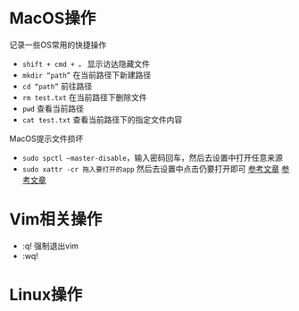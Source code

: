 # MacOS操作
记录一些OS常用的快捷操作

* `shift + cmd + 。` 显示访达隐藏文件
* `mkdir “path”`  在当前路径下新建路径
* `cd “path”`  前往路径
* `rm test.txt`   在当前路径下删除文件
* `pwd`  		查看当前路径
* `cat test.txt`  查看当前路径下的指定文件内容

MacOS提示文件损坏
* `sudo spctl –master-disable`，输入密码回车，然后去设置中打开任意来源
* `sudo xattr -cr 拖入要打开的app`
然后去设置中点击仍要打开即可
[参考文章](https://blog.csdn.net/2301_78028487/article/details/130550961)
[参考文章](https://www.onlinedown.net/article/10020830.htm)

# Vim相关操作

* :q! 强制退出vim
* :wq! 

# Linux操作
